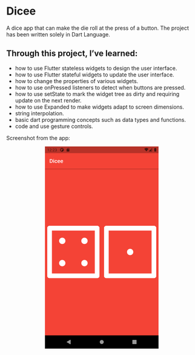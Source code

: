 # Dicee

A dice app that can make the die roll at the press of a button. The project has been written solely in Dart Language.

## Through this project, I’ve learned:
-   how to use Flutter stateless widgets to design the user interface.
-	how to use Flutter stateful widgets to update the user interface.
-	how to change the properties of various widgets.
-	how to use onPressed listeners to detect when buttons are pressed.
-	how to use setState to mark the widget tree as dirty and requiring update on the next render.
-	how to use Expanded to make widgets adapt to screen dimensions.
-	string interpolation.
-	basic dart programming concepts such as data types and functions.
-	code and use gesture controls.

Screenshot from the app:

<p align="center"><img src="images/dicee_1.png" width="300"></p>